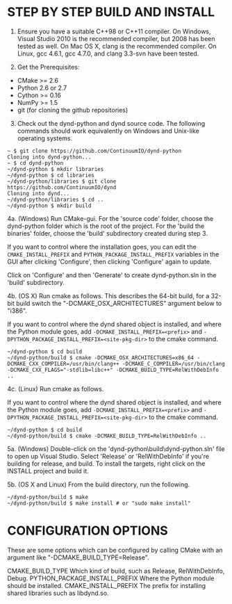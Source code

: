 STEP BY STEP BUILD AND INSTALL
==============================

1. Ensure you have a suitable C++98 or C++11 compiler. On Windows, Visual
Studio 2010 is the recommended compiler, but 2008 has been tested
as well. On Mac OS X, clang is the recommended compiler. On Linux,
gcc 4.6.1, gcc 4.7.0, and clang 3.3-svn have been tested.

2. Get the Prerequisites:

 * CMake >= 2.6
 * Python 2.6 or 2.7
 * Cython >= 0.16
 * NumPy >= 1.5
 * git (for cloning the github repositories)

3. Check out the dynd-python and dynd source code. The following commands
should work equivalently on Windows and Unix-like operating systems.

```
~ $ git clone https://github.com/ContinuumIO/dynd-python
Cloning into dynd-python...
~ $ cd dynd-python
~/dynd-python $ mkdir libraries
~/dynd-python $ cd libraries
~/dynd-python/libraries $ git clone https://github.com/ContinuumIO/dynd
Cloning into dynd...
~/dynd-python/libraries $ cd ..
~/dynd-python $ mkdir build
```

4a. (Windows) Run CMake-gui. For the 'source code' folder, choose the
dynd-python folder which is the root of the project. For the
'build the binaries' folder, choose the 'build' subdirectory
created during step 3.

If you want to control where the installation goes, you can edit
the `CMAKE_INSTALL_PREFIX` and `PYTHON_PACKAGE_INSTALL_PREFIX`
variables in the GUI after clicking 'Configure', then clicking
'Configure' again to update.

Click on 'Configure' and then 'Generate' to create
dynd-python.sln in the 'build' subdirectory.

4b. (OS X) Run cmake as follows. This describes the 64-bit build,
for a 32-bit build switch the "-DCMAKE\_OSX\_ARCHITECTURES"
argument below to "i386".

If you want to control where the dynd shared object is
installed, and where the Python module goes, add
`-DCMAKE_INSTALL_PREFIX=<prefix>` and
`-DPYTHON_PACKAGE_INSTALL_PREFIX=<site-pkg-dir>`
to the cmake command.

```
~/dynd-python $ cd build
~/dynd-python/build $ cmake -DCMAKE_OSX_ARCHITECTURES=x86_64 -DCMAKE_CXX_COMPILER=/usr/bin/clang++ -DCMAKE_C_COMPILER=/usr/bin/clang -DCMAKE_CXX_FLAGS="-stdlib=libc++" -DCMAKE_BUILD_TYPE=RelWithDebInfo ..
```

4c. (Linux) Run cmake as follows.

If you want to control where the dynd shared object is
installed, and where the Python module goes, add
`-DCMAKE_INSTALL_PREFIX=<prefix>` and
`-DPYTHON_PACKAGE_INSTALL_PREFIX=<site-pkg-dir>`
to the cmake command.

```
~/dynd-python $ cd build
~/dynd-python/build $ cmake -DCMAKE_BUILD_TYPE=RelWithDebInfo ..
```

5a. (Windows) Double-click on the 'dynd-python\build\dynd-python.sln'
file to open up Visual Studio. Select 'Release' or 'RelWithDebInfo'
if you're building for release, and build. To install the targets,
right click on the INSTALL project and build it.

5b. (OS X and Linux) From the build directory, run the following.

```
~/dynd-python/build $ make
~/dynd-python/build $ make install # or "sudo make install"
```

CONFIGURATION OPTIONS
=====================

These are some options which can be configured by calling
CMake with an argument like "-DCMAKE_BUILD_TYPE=Release".

CMAKE_BUILD_TYPE
    Which kind of build, such as Release, RelWithDebInfo, Debug.
PYTHON_PACKAGE_INSTALL_PREFIX
    Where the Python module should be installed.
CMAKE_INSTALL_PREFIX
    The prefix for installing shared libraries such as
    libdynd.so.

